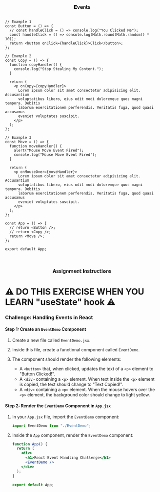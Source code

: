 
<h3  align="center" >𝐄𝗏𝖾𐓣𝗍𝗌</h3>

``` JSX

// Example 1
const Button = () => {
  // const handleClick = () => console.log("You Clicked Me");
  const handleClick = () => console.log(Math.round(Math.random() * 10));
  return <button onClick={handleClick}>Click</button>;
};

// Example 2
const Copy = () => {
  function copyHandler() {
    console.log("Stop Stealing My Content.");
  }

  return (
    <p onCopy={copyHandler}>
      Lorem ipsum dolor sit amet consectetur adipisicing elit. Accusantium
      voluptatibus libero, eius odit modi doloremque quos magni tempora. Debitis
      laborum exercitationem perferendis. Veritatis fuga, quod quasi accusamus
      eveniet voluptates suscipit.
    </p>
  );
};

// Example 3
const Move = () => {
  function moveHandler() {
    alert("Mouse Move Event Fired");
    console.log("Mouse Move Event Fired");
  }

  return (
    <p onMouseOver={moveHandler}>
      Lorem ipsum dolor sit amet consectetur adipisicing elit. Accusantium
      voluptatibus libero, eius odit modi doloremque quos magni tempora. Debitis
      laborum exercitationem perferendis. Veritatis fuga, quod quasi accusamus
      eveniet voluptates suscipit.
    </p>
  );
};

const App = () => {
  // return <Button />;
  // return <Copy />;
  return <Move />;
};

export default App;

```

</br>

<h3  align="center" >𝐀𝗌𝗌𝗂𝗀𐓣ꭑ𝖾𐓣𝗍 𝚰𐓣𝗌𝗍𝗋υ𝖼𝗍𝗂ⱺ𐓣𝗌</h3>

# ⚠️ DO THIS EXERCISE WHEN YOU LEARN "useState" hook ⚠️

### Challenge: Handling Events in React

#### Step 1: Create an `EventDemo` Component

1. Create a new file called `EventDemo.jsx`.
2. Inside this file, create a functional component called `EventDemo`.
3. The component should render the following elements:

   - A `<button>` that, when clicked, updates the text of a `<p>` element to "Button Clicked!".
   - A `<div>` containing a `<p>` element. When text inside the `<p>` element is copied, the text should change to "Text Copied!".
   - A `<div>` containing a `<p>` element. When the mouse hovers over the `<p>` element, the background color should change to light yellow.

#### Step 2: Render the `EventDemo` Component in `App.jsx`

1. In your `App.jsx` file, import the `EventDemo` component:

   ```jsx
   import EventDemo from "./EventDemo";
   ```

2. Inside the `App` component, render the `EventDemo` component:

   ```jsx
   function App() {
     return (
       <div>
         <h1>React Event Handling Challenge</h1>
         <EventDemo />
       </div>
     );
   }

   export default App;
   ```
